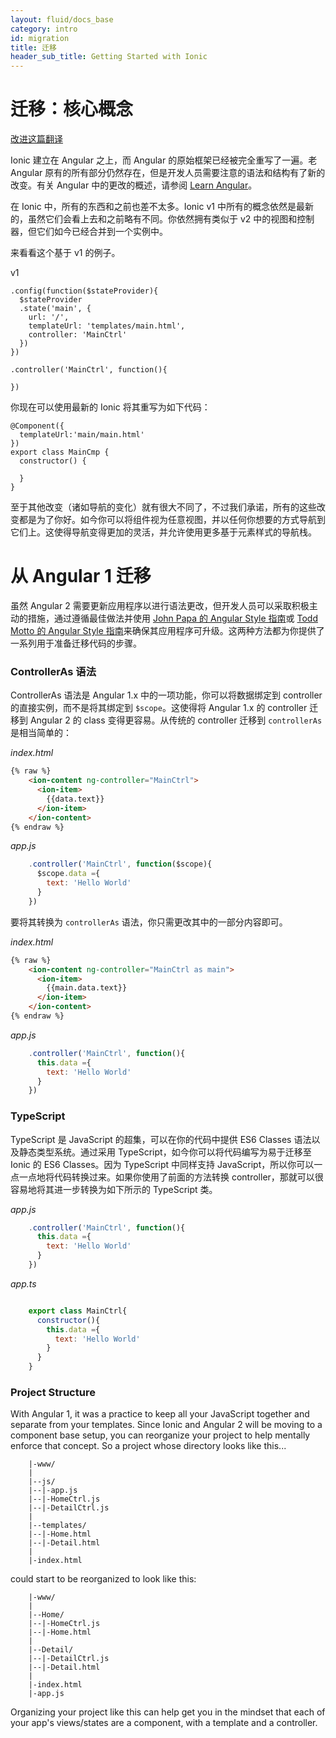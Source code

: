 ```yaml
---
layout: fluid/docs_base
category: intro
id: migration
title: 迁移
header_sub_title: Getting Started with Ionic
---
```



# 迁移：核心概念

<a class="improve-v2-docs" href='https://github.com/docschina/ionicframework.com/edit/cn/content/docs/intro/migration/index.md'>改进这篇翻译</a>

Ionic 建立在 Angular 之上，而 Angular 的原始框架已经被完全重写了一遍。老 Angular 原有的所有部分仍然存在，但是开发人员需要注意的语法和结构有了新的改变。有关 Angular 中的更改的概述，请参阅 [Learn Angular](http://learnangular2.com/)。

在 Ionic 中，所有的东西和之前也差不太多。Ionic v1 中所有的概念依然是最新的，虽然它们会看上去和之前略有不同。你依然拥有类似于 v2 中的视图和控制器，但它们如今已经合并到一个实例中。

来看看这个基于 v1 的例子。


v1

```
.config(function($stateProvider){
  $stateProvider
  .state('main', {
    url: '/',
    templateUrl: 'templates/main.html',
    controller: 'MainCtrl'
  })
})

.controller('MainCtrl', function(){

})
```

你现在可以使用最新的 Ionic 将其重写为如下代码：

```
@Component({
  templateUrl:'main/main.html'
})
export class MainCmp {
  constructor() {

  }
}
```

至于其他改变（诸如导航的变化）就有很大不同了，不过我们承诺，所有的这些改变都是为了你好。如今你可以将组件视为任意视图，并以任何你想要的方式导航到它们上。这使得导航变得更加的灵活，并允许使用更多基于元素样式的导航栈。

# 从 Angular 1 迁移

虽然 Angular 2 需要更新应用程序以进行语法更改，但开发人员可以采取积极主动的措施，通过遵循最佳做法并使用 [John Papa 的 Angular Style 指南](https://github.com/johnpapa/angular-styleguide)或 [Todd Motto 的 Angular Style 指南](https://github.com/toddmotto/angularjs-styleguide)来确保其应用程序可升级。这两种方法都为你提供了一系列用于准备迁移代码的步骤。

### ControllerAs 语法

ControllerAs 语法是 Angular 1.x 中的一项功能，你可以将数据绑定到 controller 的直接实例，而不是将其绑定到 `$scope`。这使得将 Angular 1.x 的 controller 迁移到 Angular 2 的 class 变得更容易。从传统的 controller 迁移到 `controllerAs` 是相当简单的：

_index.html_

```html
{% raw %}
    <ion-content ng-controller="MainCtrl">
      <ion-item>
        {{data.text}}
      </ion-item>
    </ion-content>
{% endraw %}
```

_app.js_

```javascript
    .controller('MainCtrl', function($scope){
      $scope.data ={
        text: 'Hello World'
      }
    })
```

要将其转换为 `controllerAs` 语法，你只需更改其中的一部分内容即可。

_index.html_

```html
{% raw %}
    <ion-content ng-controller="MainCtrl as main">
      <ion-item>
        {{main.data.text}}
      </ion-item>
    </ion-content>
{% endraw %}
```

_app.js_

```javascript
    .controller('MainCtrl', function(){
      this.data ={
        text: 'Hello World'
      }
    })

```

### TypeScript

TypeScript 是 JavaScript 的超集，可以在你的代码中提供 ES6 Classes 语法以及静态类型系统。通过采用 TypeScript，如今你可以将代码编写为易于迁移至 Ionic 的 ES6 Classes。因为 TypeScript 中同样支持 JavaScript，所以你可以一点一点地将代码转换过来。如果你使用了前面的方法转换 controller，那就可以很容易地将其进一步转换为如下所示的 TypeScript 类。

_app.js_

```javascript
    .controller('MainCtrl', function(){
      this.data ={
        text: 'Hello World'
      }
    })

```

_app.ts_

```javascript

    export class MainCtrl{
      constructor(){
        this.data ={
          text: 'Hello World'
        }
      }
    }

```

### Project Structure

With Angular 1, it was a practice to keep all your JavaScript together and separate from your templates. Since Ionic and Angular 2 will be moving to a component base setup, you can reorganize your project to help mentally enforce that concept. So a project whose directory looks like this...

```
    |-www/
    |
    |--js/
    |--|-app.js
    |--|-HomeCtrl.js
    |--|-DetailCtrl.js
    |
    |--templates/
    |--|-Home.html
    |--|-Detail.html
    |
    |-index.html

```

could start to be reorganized to look like this:

```
    |-www/
    |
    |--Home/
    |--|-HomeCtrl.js
    |--|-Home.html
    |
    |--Detail/
    |--|-DetailCtrl.js
    |--|-Detail.html
    |
    |-index.html
    |-app.js
```

Organizing your project like this can help get you in the mindset that each of your app's views/states are a component, with a template and a controller.
